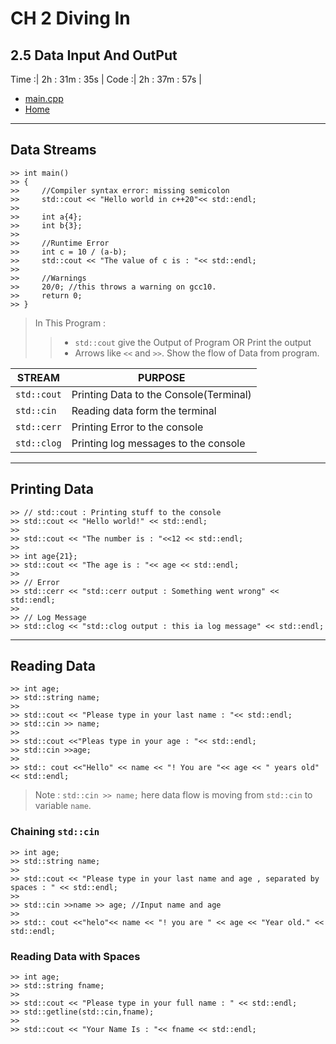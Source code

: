 # CH 2 Diving In

## 2.5 Data Input And OutPut

Time :| 2h : 31m : 35s |
Code :| 2h : 37m : 57s |
* [main.cpp](./main.cpp)
* [Home](/README.md)

---

## Data Streams

    >> int main()
    >> {
    >>     //Compiler syntax error: missing semicolon
    >>     std::cout << "Hello world in c++20"<< std::endl;
    >> 
    >>     int a{4};
    >>     int b{3};
    >> 
    >>     //Runtime Error
    >>     int c = 10 / (a-b);
    >>     std::cout << "The value of c is : "<< std::endl;
    >> 
    >>     //Warnings 
    >>     20/0; //this throws a warning on gcc10.
    >>     return 0;
    >> }
>In This Program : 
>>* `std::cout` give the Output of Program OR Print the output
>>* Arrows like ` << ` and ` >> `. Show the flow of Data from program.

|STREAM|PURPOSE|
|---------------|-------------|
| `std::cout` | Printing Data to the Console(Terminal)|
| `std::cin` | Reading data form the terminal|
|`std::cerr`|Printing Error to the console|
|`std::clog`|Printing log messages to the console|

---

## Printing Data

    >> // std::cout : Printing stuff to the console
    >> std::cout << "Hello world!" << std::endl;
    >> 
    >> std::cout << "The number is : "<<12 << std::endl;
    >> 
    >> int age{21};
    >> std::cout << "The age is : "<< age << std::endl;
    >> 
    >> // Error
    >> std::cerr << "std::cerr output : Something went wrong" << std::endl;
    >> 
    >> // Log Message
    >> std::clog << "std::clog output : this ia log message" << std::endl;

---

## Reading Data

    >> int age;
    >> std::string name;
    >> 
    >> std::cout << "Please type in your last name : "<< std::endl;
    >> std::cin >> name;
    >> 
    >> std::cout <<"Pleas type in your age : "<< std::endl;
    >> std::cin >>age;
    >> 
    >> std:: cout <<"Hello" << name << "! You are "<< age << " years old" << std::endl;

 > Note :
 >`std::cin >> name;` here data flow is moving from  `std::cin` to variable `name`.

 ### Chaining `std::cin`

    >> int age;
    >> std::string name;
    >> 
    >> std::cout << "Please type in your last name and age , separated by spaces : " << std::endl;
    >> 
    >> std::cin >>name >> age; //Input name and age
    >> 
    >> std:: cout <<"helo"<< name << "! you are " << age << "Year old." << std::endl;

### Reading Data with Spaces

    >> int age;
    >> std::string fname;
    >> 
    >> std::cout << "Please type in your full name : " << std::endl;
    >> std::getline(std::cin,fname);
    >> 
    >> std::cout << "Your Name Is : "<< fname << std::endl;

